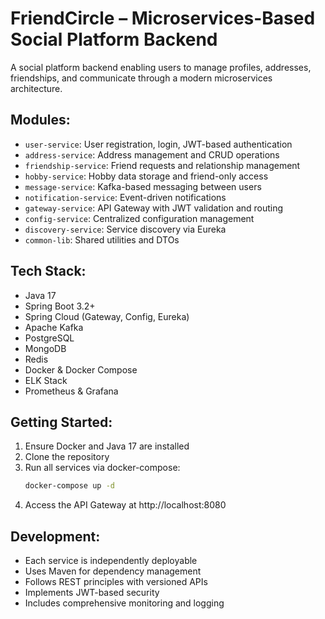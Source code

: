 # FriendCircle – Microservices-Based Social Platform Backend

A social platform backend enabling users to manage profiles, addresses, friendships, and communicate through a modern microservices architecture.

## Modules:
- `user-service`: User registration, login, JWT-based authentication
- `address-service`: Address management and CRUD operations
- `friendship-service`: Friend requests and relationship management
- `hobby-service`: Hobby data storage and friend-only access
- `message-service`: Kafka-based messaging between users
- `notification-service`: Event-driven notifications
- `gateway-service`: API Gateway with JWT validation and routing
- `config-service`: Centralized configuration management
- `discovery-service`: Service discovery via Eureka
- `common-lib`: Shared utilities and DTOs

## Tech Stack:
- Java 17
- Spring Boot 3.2+
- Spring Cloud (Gateway, Config, Eureka)
- Apache Kafka
- PostgreSQL
- MongoDB
- Redis
- Docker & Docker Compose
- ELK Stack
- Prometheus & Grafana

## Getting Started:
1. Ensure Docker and Java 17 are installed
2. Clone the repository
3. Run all services via docker-compose:
   ```bash
   docker-compose up -d
   ```
4. Access the API Gateway at http://localhost:8080

## Development:
- Each service is independently deployable
- Uses Maven for dependency management
- Follows REST principles with versioned APIs
- Implements JWT-based security
- Includes comprehensive monitoring and logging
